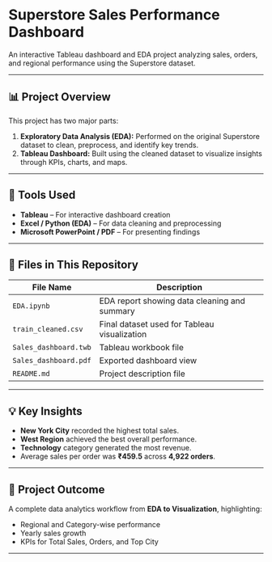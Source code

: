 # Superstore Sales Performance Dashboard

An interactive Tableau dashboard and EDA project analyzing sales, orders, and regional performance using the Superstore dataset.

---

## 📊 Project Overview
This project has two major parts:
1. **Exploratory Data Analysis (EDA):** Performed on the original Superstore dataset to clean, preprocess, and identify key trends.
2. **Tableau Dashboard:** Built using the cleaned dataset to visualize insights through KPIs, charts, and maps.

---

## 🧰 Tools Used
- **Tableau** – For interactive dashboard creation  
- **Excel / Python (EDA)** – For data cleaning and preprocessing  
- **Microsoft PowerPoint / PDF** – For presenting findings

---

## 📂 Files in This Repository
| File Name | Description |
|------------|-------------|
| `EDA.ipynb` | EDA report showing data cleaning and summary |
| `train_cleaned.csv` | Final dataset used for Tableau visualization |
| `Sales_dashboard.twb` | Tableau workbook file |
| `Sales_dashboard.pdf` | Exported dashboard view |
| `README.md` | Project description file |

---

## 💡 Key Insights
- **New York City** recorded the highest total sales.  
- **West Region** achieved the best overall performance.  
- **Technology** category generated the most revenue.  
- Average sales per order was **₹459.5** across **4,922 orders**.  

---

## 🏁 Project Outcome
A complete data analytics workflow from **EDA to Visualization**, highlighting:
- Regional and Category-wise performance  
- Yearly sales growth  
- KPIs for Total Sales, Orders, and Top City  

---
